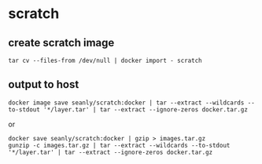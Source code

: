 # scratch

## create scratch image

```
tar cv --files-from /dev/null | docker import - scratch
```

## output to host

```
docker image save seanly/scratch:docker | tar --extract --wildcards --to-stdout '*/layer.tar' | tar --extract --ignore-zeros docker.tar.gz
```

or

```
docker save seanly/scratch:docker | gzip > images.tar.gz
gunzip -c images.tar.gz | tar --extract --wildcards --to-stdout '*/layer.tar' | tar --extract --ignore-zeros docker.tar.gz
```

